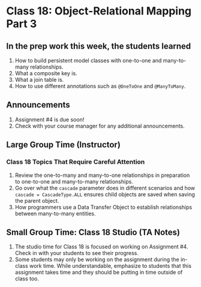 # Class 18: Object-Relational Mapping Part 3

## In the prep work this week, the students learned

1. How to build persistent model classes with one-to-one and many-to-many relationships.
1. What a composite key is.
1. What a join table is.
1. How to use different annotations such as ``@OneToOne`` and ``@ManyToMany``.

## Announcements

1. Assignment #4 is due soon!
1. Check with your course manager for any additional announcements.

## Large Group Time (Instructor)

### Class 18 Topics That Require Careful Attention
1. Review the one-to-many and many-to-one relationships in preparation to one-to-one and many-to-many relationships.
1. Go over what the ``cascade`` parameter does in different scenarios and how ``cascade = CascadeType.ALL`` ensures child objects are saved when saving the parent object.
1. How programmers use a Data Transfer Object to establish relationships between many-to-many entities.


## Small Group Time: Class 18 Studio (TA Notes)

1. The studio time for Class 18 is focused on working on Assignment #4. Check in with your students to see their progress.
1. Some students may only be working on the assignment during the in-class work time. While understandable, emphasize to students that this assignment takes time and they should be putting in time outside of class too.
